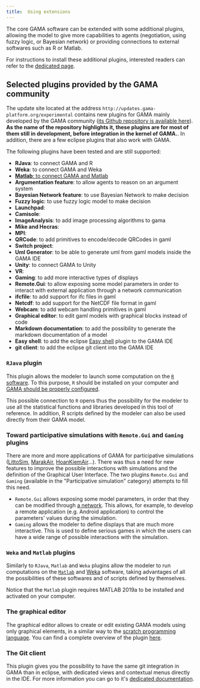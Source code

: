 ```yaml
---
title:  Using extensions
---
```



The core GAMA software can be extended with some additional plugins, allowing the model to give more capabilities to agents (negotiation, using fuzzy logic, or Bayesian network) or providing connections to external softwares such as R or Matlab.

For instructions to install these additional plugins, interested readers can refer to the [dedicated page](InstallingPlugins).



## Selected plugins provided by the GAMA community

The update site located at the address `http://updates.gama-platform.org/experimental` contains new plugins for GAMA mainly developed by the GAMA community ([its Github repository is available here](https://github.com/gama-platform/gama.experimental)). **As the name of the repository highlights it, these plugins are for most of them still in development, before integration in the kernel of GAMA.**.
In addition, there are a few eclipse plugins that also work with GAMA.

The following plugins have been tested and  are still supported:
* **RJava**: to connect GAMA and R
* **Weka**: to connect GAMA and Weka
* [**Matlab**: to connect GAMA and Matlab](https://github.com/gama-platform/gama.experimental/tree/GAMA_1.9.0/ummisco.gama.extensions.matlab#readme)
* **Argumentation feature**: to allow agents to reason on an argument system
* **Bayesian Network feature**: to use Bayesian Network to make decision
* **Fuzzy logic**: to use fuzzy logic model to make decision
* **Launchpad**: 
* **Camisole**: 
* **ImageAnalysis**: to add image processing algorithms to gama 
* **Mike and Hecras**:
* **MPI**:
* **QRCode**: to add primitives to encode/decode QRCodes in gaml
* **Switch project**:
* **Uml Generator**: to be able to generate uml from gaml models inside the GAMA IDE 
* **Unity**: to connect GAMA to Unity
* **VR**: 
* **Gaming**: to add more interactive types of displays
* **Remote.Gui**: to allow exposing some model parameters in order to interact with external application through a network communication
* **ifcfile**: to add support for ifc files in gaml
* **Netcdf**: to add support for the NetCDF file format in gaml
* **Webcam**: to add webcam handling primitives in gaml 
* **Graphical editor**: to edit gaml models with graphical blocks instead of code
* **Markdown documentation**: to add the possibility to generate the markdown documentation of a model
* **Easy shell**: to add the eclipse [Easy shell](https://marketplace.eclipse.org/content/easyshell) plugin to the GAMA IDE
* **git client**: to add the eclipse git client into the GAMA IDE

### `RJava` plugin

This plugin allows the modeler to launch some computation on the [`R` software](https://www.r-project.org/). To this purpose, `R` should be installed on your computer and [GAMA should be properly configured](CallingR). 

This possible connection to `R` opens thus the possibility for the modeler to use all the statistical functions and libraries developed in this tool of reference. In addition, R scripts defined by the modeler can also be used directly from their GAMA model.


### Toward participative simulations with `Remote.Gui` and `Gaming` plugins

There are more and more applications of GAMA for participative simulations ([LittoSim](https://littosim.hypotheses.org/), [MarakAir](https://github.com/gnoubi/MarrakAir), [HoanKiemAir](https://github.com/WARMTeam/HoanKiemAir)...). There was thus a need for new features to improve the possible interactions with simulations and the definition of the Graphical User Interface. The two plugins `Remote.Gui` and `Gaming` (available in the "Participative simulation" category) attempts to fill this need.

* `Remote.Gui` allows exposing some model parameters, in order that they can be modified through [a network](UsingNetwork). This allows, for example, to develop a remote application (e.g. Android application) to control the parameters' values during the simulation. 
* `Gaming` allows the modeler to define displays that are much more interactive. This is used to define serious games in which the users can have a wide range of possible interactions with the simulation.

### `Weka` and `Matlab` plugins

Similarly to `RJava`, `Matlab` and `Weka` plugins allow the modeler to run computations on the [`Matlab`](https://fr.mathworks.com/products/matlab.html) and [Weka](https://www.cs.waikato.ac.nz/ml/weka/) software, taking advantages of all the possibilities of these softwares and of scripts defined by themselves.  

Notice that the `Matlab` plugin requires MATLAB 2019a to be installed and activated on your computer.

### The graphical editor

The graphical editor allows to create or edit existing GAMA models using only graphical elements, in a similar way to the [scratch programming language](https://scratch.mit.edu/). You can find a complete overview of the plugin [here](G__GraphicalEditor).

### The Git client

This plugin gives you the possibility to have the same git integration in GAMA than in eclipse, with dedicated views and contextual menus directly in the IDE. For more information you can go to it's [dedicated documentation](Using_Git).

